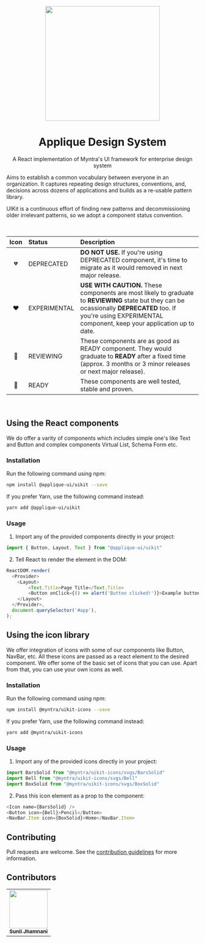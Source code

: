 <p align="center">
  <img width="300px" src="https://myntrascmuistatic.myntassets.com/partner-assets/applique/images/homepage/myntraStichLogo.png">
</p>

<h1 align="center">Applique Design System</h1>

<p align="center">A React implementation of Myntra's UI framework for enterprise design system</p>

Aims to establish a common vocabulary between everyone in an organization. 
It captures repeating design structures, conventions, and, decisions across dozens of applications and builds as a re-usable pattern library.

UIKit is a continuous effort of finding new patterns and decommissioning older irrelevant patterns, so we adopt a component status convention.

<br />

| Icon | Status       | Description                                                                                                                                                                                                          |
| :--: | :----------- | :------------------------------------------------------------------------------------------------------------------------------------------------------------------------------------------------------------------- |
|  💔  | DEPRECATED   | **DO NOT USE.** If you're using DEPRECATED component, it's time to migrate as it would removed in next major release.                                                                                                |
|  ❤️  | EXPERIMENTAL | **USE WITH CAUTION.** These components are most likely to graduate to **REVIEWING** state but they can be ocassionally **DEPRECATED** too. If you're using EXPERIMENTAL component, keep your application up to date. |
|  💛  | REVIEWING    | These components are as good as READY component. They would graduate to **READY** after a fixed time (approx. 3 months or 3 minor releases or next major release).                                                   |
|  💚  | READY        | These components are well tested, stable and proven. |

<br />

## Using the React components

We do offer a varity of components which includes simple one's like Text and Button and complex components Virtual List, Schema Form etc.

### Installation
Run the following command using npm:

```bash
npm install @applique-ui/uikit --save
```
If you prefer Yarn, use the following command instead:

```bash
yarn add @applique-ui/uikit
```

### Usage
1. Import any of the provided components directly in your project:

```js
import { Button, Layout, Text } from "@applique-ui/uikit"
```

2. Tell React to render the element in the DOM:

```js
ReactDOM.render(
  <Provider>
    <Layout>
        <Text.Title>Page Title</Text.Title>
        <Button onClick={() => alert('Button clicked!')}>Example button</Button>
    </Layout>
  </Provider>,
  document.querySelector('#app'),
);
```

## Using the icon library

We offer integration of icons with some of our components like Button, NavBar, etc. All these icons are passed as a react element to the desired
component.
We offer some of the basic set of icons that you can use. Apart from that, you can use your own icons as well.

### Installation
Run the following command using npm:

```bash
npm install @myntra/uikit-icons --save
```
If you prefer Yarn, use the following command instead:

```bash
yarn add @myntra/uikit-icons
```

### Usage
1. Import any of the provided icons directly in your project:

```js
import BarsSolid from "@myntra/uikit-icons/svgs/BarsSolid"
import Bell from "@myntra/uikit-icons/svgs/Bell"
import BoxSolid from "@myntra/uikit-icons/svgs/BoxSolid"
```

2. Pass this icon element as a prop to the component:
```js
<Icon name={BarsSolid} />
<Button icon={Bell}>Pencil</Button>
<NavBar.Item icon={BoxSolid}>Home</NavBar.Item>
```

## Contributing
Pull requests are welcome. See the [contribution guidelines](https://uikit.myntra.com/contributing) for more information.

## Contributors

<!-- ALL-CONTRIBUTORS-LIST:START - Do not remove or modify this section -->
<!-- prettier-ignore-start -->
<!-- markdownlint-disable -->
<table>
  <tr>
    <td align="center"><a href="https://github.com/sunil-jhamnani"><img src="https://avatars.githubusercontent.com/u/54964764?v=4" width="100px;" alt=""/><br /><sub><b>Sunil Jhamnani</b></sub></a></td>
    </tr>
  <table>
